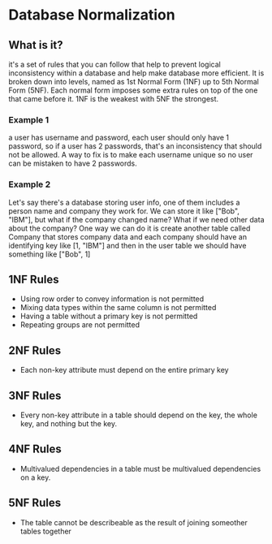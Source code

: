 # Database Normalization

## What is it?

it's a set of rules that you can follow that help to prevent logical inconsistency within a database and help make database more efficient. It is broken down into levels, named as 1st Normal Form (1NF) up to 5th Normal Form (5NF). Each normal form imposes some extra rules on top of the one that came before it. 1NF is the weakest with 5NF the strongest.

### Example 1

a user has username and password, each user should only have 1 password, so if a user has 2 passwords, that's an inconsistency that should not be allowed. A way to fix is to make each username unique so no user can be mistaken to have 2 passwords.

### Example 2

Let's say there's a database storing user info, one of them includes a person name and company they work for. We can store it like ["Bob", "IBM"], but what if the company changed name? What if we need other data about the company? One way we can do it is create another table called Company that stores company data and each company should have an identifying key like [1, "IBM"] and then in the user table we should have something like ["Bob", 1]

## 1NF Rules

- Using row order to convey information is not permitted
- Mixing data types within the same column is not permitted
- Having a table without a primary key is not permitted
- Repeating groups are not permitted

## 2NF Rules

- Each non-key attribute must depend on the entire primary key

## 3NF Rules

- Every non-key attribute in a table should depend on the key, the whole key, and nothing but the key.

## 4NF Rules

- Multivalued dependencies in a table must be multivalued dependencies on a key.

## 5NF Rules

- The table cannot be describeable as the result of joining someother tables together
